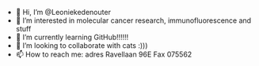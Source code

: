 - 👋 Hi, I’m @Leoniekedenouter
- 👀 I’m interested in molecular cancer research, immunofluorescence and stuff
- 🌱 I’m currently learning GitHub!!!!!!
- 💞️ I’m looking to collaborate with cats :)))
- 📫 How to reach me: adres Ravellaan 96E Fax 075562

<!---
Leoniekedenouter/Leoniekedenouter is a ✨ special ✨ repository because its `README.md` (this file) appears on your GitHub profile.
You can click the Preview link to take a look at your changes.
--->
